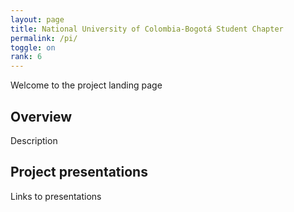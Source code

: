 ```yaml
---
layout: page
title: National University of Colombia-Bogotá Student Chapter
permalink: /pi/
toggle: on
rank: 6
---
```



Welcome to the project landing page

## Overview

Description

## Project presentations

Links to presentations
